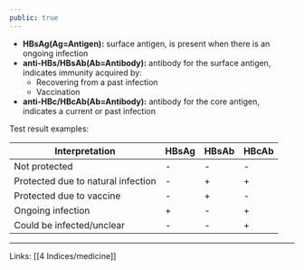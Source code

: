 ```yaml
---
public: true
---
```

- **HBsAg(Ag=Antigen):** surface antigen, is present when there is an ongoing infection
- **anti-HBs/HBsAb(Ab=Antibody):** antibody for the surface antigen, indicates immunity acquired by:
	- Recovering from a past infection
	- Vaccination
- **anti-HBc/HBcAb(Ab=Antibody):** antibody for the core antigen, indicates a current or past infection

Test result examples:

| Interpretation                     | HBsAg | HBsAb | HBcAb |
| ---------------------------------- | ----- | ----- | ----- |
| Not protected                      | -     | -     | -     |
| Protected due to natural infection | -     | +     | +     |
| Protected due to vaccine           | -     | +     | -     |
| Ongoing infection                  | +     | -     | +     |
| Could be infected/unclear          | -     | -     | +     |

---
Links: [[4 Indices/medicine]]